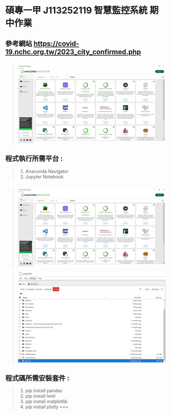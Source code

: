 <h1>碩專一甲  J113252119 智慧監控系統 期中作業</h1>

## 參考網站 https://covid-19.nchc.org.tw/2023_city_confirmed.php

##
>![](https://github.com/J113252119/-OPENCV-/blob/main/%E6%9C%9F%E4%B8%AD%E8%80%83%E5%A0%B1%E5%91%8A/Anaconda%20Navigator.JPG?raw=true)

## 程式執行所需平台 :
>1. Anaconda Navigator
>2. Jupyter Notebook

## 
>![](https://github.com/J113252119/-OPENCV-/blob/main/%E6%9C%9F%E4%B8%AD%E8%80%83%E5%A0%B1%E5%91%8A/Anaconda%20Navigator.JPG?raw=true)

>![](https://github.com/J113252119/-OPENCV-/blob/main/%E6%9C%9F%E4%B8%AD%E8%80%83%E5%A0%B1%E5%91%8A/Jupyter%20Notebook.JPG?raw=true)

## 程式碼所需安裝套件 : 
>1. pip install pandas
>2. pip install lxml
>3. pip install matplotlib
>4. pip install plotly
===
